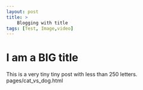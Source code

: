 ```yaml
---
layout: post
title: >
    Blogging with title 
tags: [Test, Image,video]
---
```


# I am a BIG title

This is a very tiny tiny post with less than 250 letters.
pages/cat_vs_dog.html
